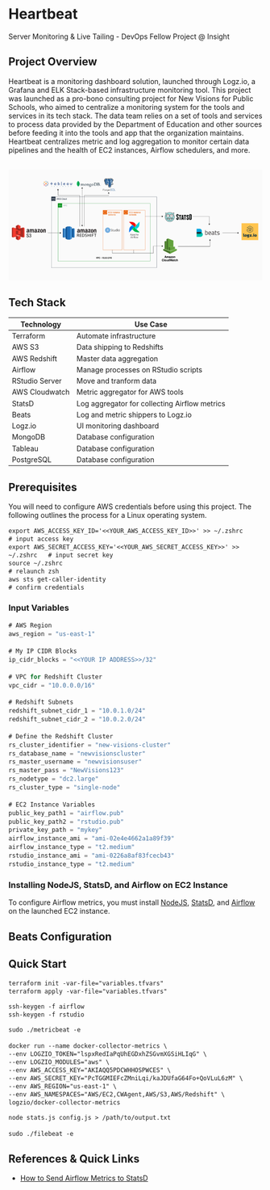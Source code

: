 # Heartbeat

Server Monitoring & Live Tailing - DevOps Fellow Project @ Insight 

## Project Overview

Heartbeat is a monitoring dashboard solution, launched through Logz.io, a Grafana and ELK Stack-based
infrastructure monitoring tool. This project was launched as a pro-bono consulting project for New
Visions for Public Schools, who aimed to centralize a monitoring system for the tools and services in its
tech stack. The data team relies on a set of tools and services to process data provided by the Department of Education and other sources before feeding it into the tools and app that
the organization maintains. Heartbeat centralizes metric and log aggregation to monitor certain data pipelines and the health of EC2 instances, Airflow schedulers, and more. <br /><br />

![Image of Architecture](images/architecture.png)

## Tech Stack

| Technology    | Use Case      |
| ------------- | ------------- |
| Terraform  | Automate infrastructure  |
| AWS S3  | Data shipping to Redshifts  |
| AWS Redshift | Master data aggregation  |
| Airflow  | Manage processes on RStudio scripts  |
| RStudio Server  | Move and tranform data  |
| AWS Cloudwatch  | Metric aggregator for AWS tools  |
| StatsD  | Log aggregator for collecting Airflow metrics  |
| Beats | Log and metric shippers to Logz.io |
| Logz.io  | UI monitoring dashboard  |
| MongoDB  | Database configuration  |
| Tableau  | Database configuration  |
| PostgreSQL  | Database configuration  |

## Prerequisites

You will need to configure AWS credentials before using this project. The following outlines the
process for a Linux operating system.

```
export AWS_ACCESS_KEY_ID='<<YOUR_AWS_ACCESS_KEY_ID>>' >> ~/.zshrc           # input access key
export AWS_SECRET_ACCESS_KEY='<<YOUR_AWS_SECRET_ACCESS_KEY>>' >> ~/.zshrc   # input secret key
source ~/.zshrc                                                             # relaunch zsh
aws sts get-caller-identity                                                 # confirm credentials
```

### Input Variables

```javascript
# AWS Region
aws_region = "us-east-1"

# My IP CIDR Blocks
ip_cidr_blocks = "<<YOUR IP ADDRESS>>/32"

# VPC for Redshift Cluster
vpc_cidr = "10.0.0.0/16"

# Redshift Subnets
redshift_subnet_cidr_1 = "10.0.1.0/24"
redshift_subnet_cidr_2 = "10.0.2.0/24"

# Define the Redshift Cluster
rs_cluster_identifier = "new-visions-cluster"
rs_database_name = "newvisionscluster"
rs_master_username = "newvisionsuser"
rs_master_pass = "NewVisions123"
rs_nodetype = "dc2.large"
rs_cluster_type = "single-node"

# EC2 Instance Variables
public_key_path1 = "airflow.pub"
public_key_path2 = "rstudio.pub"
private_key_path = "mykey"
airflow_instance_ami = "ami-02e4e4662a1a89f39"
airflow_instance_type = "t2.medium"
rstudio_instance_ami = "ami-0226a8af83fcecb43"
rstudio_instance_type = "t2.medium"
```

### Installing NodeJS, StatsD, and Airflow on EC2 Instance

To configure Airflow metrics, you must install [NodeJS](https://nodejs.org/en/download/package-manager/), [StatsD](https://github.com/statsd/statsd), and [Airflow](https://medium.com/@abraham.pabbathi/airflow-on-aws-ec2-instance-with-ubuntu-aff8d3206171) on the launched EC2 instance.

## Beats Configuration

## Quick Start

```
terraform init -var-file="variables.tfvars"
terraform apply -var-file="variables.tfvars"
```

```
ssh-keygen -f airflow 
ssh-keygen -f rstudio
```

```
sudo ./metricbeat -e

docker run --name docker-collector-metrics \
--env LOGZIO_TOKEN="lspxRedIaPqUhEGDxhZSGvmXGSiHLIqG" \
--env LOGZIO_MODULES="aws" \
--env AWS_ACCESS_KEY="AKIAQQ5PDCWHHOSPWCES" \
--env AWS_SECRET_KEY="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" \
--env AWS_REGION="us-east-1" \
--env AWS_NAMESPACES="AWS/EC2,CWAgent,AWS/S3,AWS/Redshift" \
logzio/docker-collector-metrics
```

```
node stats.js config.js > /path/to/output.txt

sudo ./filebeat -e
```

## References & Quick Links

- [How to Send Airflow Metrics to StatsD](https://airflow.apache.org/docs/stable/metrics.html)